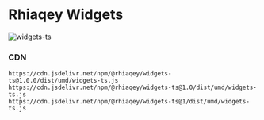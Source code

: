 # Rhiaqey Widgets

![widgets-ts](https://github.com/rhiaqey/widgets-ts/actions/workflows/commit.yml/badge.svg)

### CDN

```
https://cdn.jsdelivr.net/npm/@rhiaqey/widgets-ts@1.0.0/dist/umd/widgets-ts.js
https://cdn.jsdelivr.net/npm/@rhiaqey/widgets-ts@1.0/dist/umd/widgets-ts.js
https://cdn.jsdelivr.net/npm/@rhiaqey/widgets-ts@1/dist/umd/widgets-ts.js
```